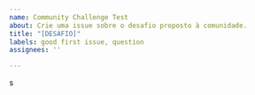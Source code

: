 ```yaml
---
name: Community Challenge Test
about: Crie uma issue sobre o desafio proposto à comunidade.
title: "[DESAFIO]"
labels: good first issue, question
assignees: ''

---
```


s
